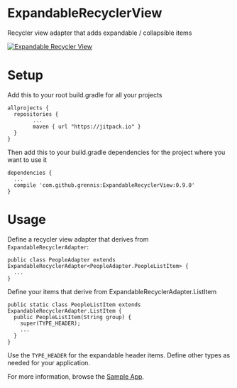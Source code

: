 # ExpandableRecyclerView

Recycler view adapter that adds expandable / collapsible items

[![Expandable Recycler View](http://img.youtube.com/vi/2_E4ky0uXd8/0.jpg)](http://www.youtube.com/watch?v=2_E4ky0uXd8)

# Setup

Add this to your root build.gradle for all your projects

    allprojects {
      repositories {
            ...
            maven { url "https://jitpack.io" }
      }
    }

Then add this to your build.gradle dependencies for the project where you want to use it

    dependencies {
      ...
      compile 'com.github.grennis:ExpandableRecyclerView:0.9.0'
    }

# Usage

Define a recycler view adapter that derives from `ExpandableRecyclerAdapter`:

    public class PeopleAdapter extends ExpandableRecyclerAdapter<PeopleAdapter.PeopleListItem> {
      ...
    }

Define your items that derive from ExpandableRecyclerAdapter.ListItem

    public static class PeopleListItem extends ExpandableRecyclerAdapter.ListItem {
      public PeopleListItem(String group) {
        super(TYPE_HEADER);
        ...
      }
    }

Use the `TYPE_HEADER` for the expandable header items. Define other types as needed for your application.

For more information, browse the [Sample App](https://github.com/grennis/ExpandableRecyclerView/tree/master/app/src/main/java/com/innodroid/expandablerecyclerdemo).

